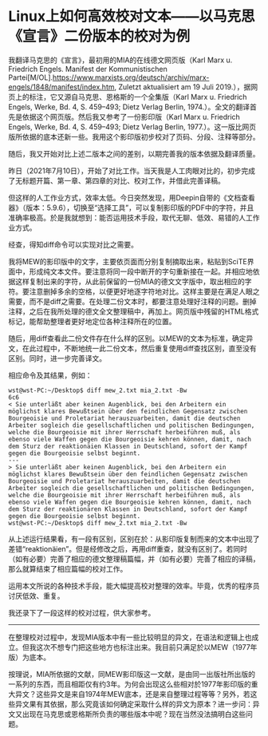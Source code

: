 # Linux上如何高效校对文本——以马克思《宣言》二份版本的校对为例

我翻译马克思的《宣言》，最初用的MIA的在线德文网页版（Karl Marx u. Friedrich Engels. Manifest der Kommunistischen Partei[M/OL].https://www.marxists.org/deutsch/archiv/marx-engels/1848/manifest/index.htm, Zuletzt aktualisiert am 19 Juli 2019.），据网页上的标注，它又源自马克思、恩格斯的一个全集版（Karl Marx u. Friedrich Engels, Werke, Bd. 4, S. 459–493; Dietz Verlag Berlin, 1974.）。全文的翻译首先是依据这个网页版。然后我又参考了一份影印版（Karl Marx u. Friedrich Engels, Werke, Bd. 4, S. 459–493; Dietz Verlag Berlin, 1977.）。这一版比网页版所依据的底本还新一些。我用这个影印版初步校对了页码、分段、注释等部分。

随后，我又开始对比上述二版本之间的差别，以期完善我的版本依据及翻译质量。

昨日（2021年7月10日），开始了对比工作。当天我是人工肉眼对比的，初步完成了无标题开篇、第一章、第四章的对比、校对工作，并借此完善译稿。

但这样的人工作业方式，效率太低。今日突然发现，用Deepin自带的《文档查看器》（版本：5.9.6），切换至“选择工具”，可以复制影印版的PDF中的字符，并且准确率极高。於是我就想到：能否运用技术手段，取代无聊、低效、易错的人工作业方式。

经查，得知diff命令可以实现对比之需要。

我将MEW的影印版中的文字，主要依页面而分别复制摘取出来，粘贴到SciTE界面中，形成纯文本文件。要注意将同一段中断开的字句重新接在一起。并相应地依据这样复制出来的字符，从此前保留的一份MIA的德文文字版中，取出相应的字符。要注意删掉多余的空格，以便更好地逐字符地对比。这样主要是在满足人眼之需要，而不是diff之需要。在处理二份文本时，都要注意处理好注释的问题。删掉注释，之后在我所处理的德文全文整理稿中，再加上。网页版中残留的HTML格式标记，能帮助整理者更好地定位各种注释所在的位置。

随后，用diff查看此二份文件存在什么样的区别。以MEW的文本为标准，确定异文，在此过程中，不断地统一此二份文本，然后重复使用diff查找区别，直至没有区别。同时，进一步完善译文。

相应命令及其结果，例如：

```
wst@wst-PC:~/Desktop$ diff mew_2.txt mia_2.txt -Bw
6c6
< Sie unterläßt aber keinen Augenblick, bei den Arbeitern ein möglichst klares Bewußtsein über den feindlichen Gegensatz zwischen Bourgeoisie und Proletariat herauszuarbeiten, damit die deutschen Arbeiter sogleich die gesellschaftlichen und politischen Bedingungen, welche die Bourgeoisie mit ihrer Herrschaft herbeiführen muß, als ebenso viele Waffen gegen die Bourgeoisie kehren können, damit, nach dem Sturz der reaktionäien Klassen in Deutschland, sofort der Kampf gegen die Bourgeoisie selbst beginnt. 
---
> Sie unterläßt aber keinen Augenblick, bei den Arbeitern ein möglichst klares Bewußtsein über den feindlichen Gegensatz zwischen Bourgeoisie und Proletariat herauszuarbeiten, damit die deutschen Arbeiter sogleich die gesellschaftlichen und politischen Bedingungen, welche die Bourgeoisie mit ihrer Herrschaft herbeiführen muß, als ebenso viele Waffen gegen die Bourgeoisie kehren können, damit, nach dem Sturz der reaktionären Klassen in Deutschland, sofort der Kampf gegen die Bourgeoisie selbst beginnt.
wst@wst-PC:~/Desktop$ diff mew_2.txt mia_2.txt -Bw
```

从上述运行结果看，有一段有区别，区别在於：从影印版复制而来的文本中出现了差错“reaktionäien”。但是经修改之后，再用diff重查，就没有区别了。若同时（如有必要）完善了相应的德文整理稿篇幅，并（如有必要）完善了相应的译稿，那么就算结束了相应篇幅的校对工作。

运用本文所说的各种技术手段，能大幅提高校对整理的效率。毕竟，优秀的程序员讨厌低效、重复。

我还录下了一段这样的校对过程，供大家参考。

---

在整理校对过程中，发现MIA版本中有一些比较明显的异文，在语法和逻辑上也成立。但我这次不想专门把这些地方也标注出来。我目前只满足於以MEW（1977年版）为底本。

按理说，MIA所依据的文献，同MEW影印版这一文献，是由同一出版社所出版的一系列的东西，而且相距仅有约3年。为何会出现这么些相对於1977年影印版的重大异文？这些异文是来自1974年MEW底本，还是来自整理过程等等？另外，若这些异文果有其依据，那么究竟该如何确定采取什么样的异文为原本？进一步问：异文又出现在马克思或恩格斯所负责的哪些版本中呢？现在当然没法搞明白这些问题。